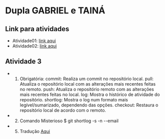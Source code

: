 # Dupla GABRIEL e TAINÁ

## Link para atividades

- Atividade01: [link aqui](https://drive.google.com/open?id=1agLNnmwW8K6TlNlEt1JOY4iz3DSzb0Za)
- Atividade02: [link aqui](https://drive.google.com/open?id=1FdJdAgf6GeDtlvgyxWmta_ASQKLYB8Hw)

## Atividade 3

- 1)  Obrigatória:
        commit: Realiza um commit no repositório local.
        pull: Atualiza o repositório local com as alterações mais recentes feitas no remoto.
        push: Atualiza o repositório remoto com as alterações mais recentes feitas no local.
        log: Mostra o histórico de atividade do repositório.
        shortlog: Mostra o log num formato mais legível/sumarizado, dependendo das opções.
        checkout: Restaura o repositório local de acordo com o remoto.

- 2)  Comando Misterioso
        $ git shortlog -s -n --email
        
- 5)  Tradução
        [Aqui](https://github.com/mauricioaniche/ck/pull/12#issue-270159281)

